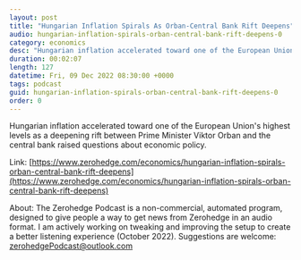 ```yaml
---
layout: post
title: "Hungarian Inflation Spirals As Orban-Central Bank Rift Deepens"
audio: hungarian-inflation-spirals-orban-central-bank-rift-deepens-0
category: economics
desc: "Hungarian inflation accelerated toward one of the European Union's highest levels as a deepening rift between Prime Minister Viktor Orban and the central bank raised questions about economic policy."
duration: 00:02:07
length: 127
datetime: Fri, 09 Dec 2022 08:30:00 +0000
tags: podcast
guid: hungarian-inflation-spirals-orban-central-bank-rift-deepens-0
order: 0
---
```

Hungarian inflation accelerated toward one of the European Union's highest levels as a deepening rift between Prime Minister Viktor Orban and the central bank raised questions about economic policy.

Link: [https://www.zerohedge.com/economics/hungarian-inflation-spirals-orban-central-bank-rift-deepens](https://www.zerohedge.com/economics/hungarian-inflation-spirals-orban-central-bank-rift-deepens)

About: The Zerohedge Podcast is a non-commercial, automated program, designed to give people a way to get news from Zerohedge in an audio format.  I am actively working on tweaking and improving the setup to create a better listening experience (October 2022).  Suggestions are welcome: [zerohedgePodcast@outlook.com](mailto:zerohedgePodcast@outlook.com)